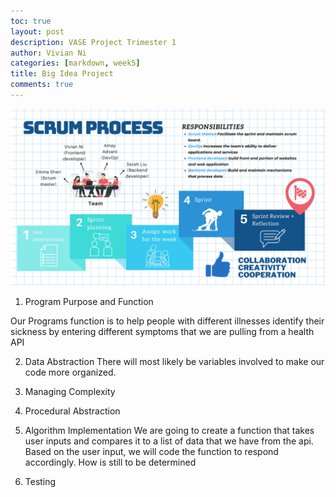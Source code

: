 ```yaml
---
toc: true
layout: post
description: VASE Project Trimester 1
author: Vivian Ni
categories: [markdown, week5]
title: Big Idea Project
comments: true
---
```

<img src="https://github.com/vivianknee/FastPages/blob/master/images/scrum%20process.png?raw=true">

1. Program Purpose and Function

Our Programs function is to help people with different illnesses identify their sickness by entering different symptoms that we are pulling from a health API

2. Data Abstraction
There will most likely be variables involved to make our code more organized.

3. Managing Complexity
 
4. Procedural Abstraction
 
5. Algorithm Implementation
We are going to create a function that takes user inputs and compares it to a list of data that we have from the api. Based on the user input, we will code the function to respond accordingly. How is still to be determined
6. Testing
